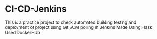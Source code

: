 # CI-CD-Jenkins
This is a practice project to check automated building testing and deployment of project using Git SCM polling in Jenkins
Made Using Flask
Used DockerHUb
